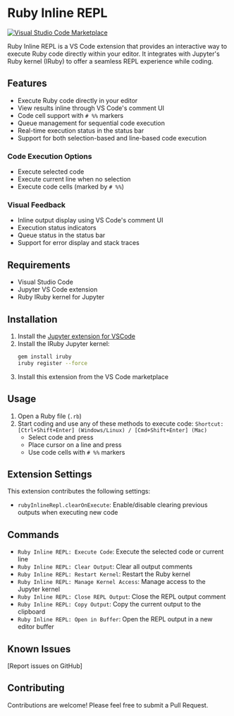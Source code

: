 # Ruby Inline REPL

[![Visual Studio Code Marketplace](https://img.shields.io/visual-studio-marketplace/v/mh-mobile.ruby-inline-repl)](https://marketplace.visualstudio.com/items?itemName=mh-mobile.ruby-inline-repl)

Ruby Inline REPL is a VS Code extension that provides an interactive way to execute Ruby code directly within your editor. It integrates with Jupyter's Ruby kernel (IRuby) to offer a seamless REPL experience while coding.

## Features

- Execute Ruby code directly in your editor
- View results inline through VS Code's comment UI
- Code cell support with `# %%` markers
- Queue management for sequential code execution
- Real-time execution status in the status bar
- Support for both selection-based and line-based code execution

### Code Execution Options

- Execute selected code
- Execute current line when no selection
- Execute code cells (marked by `# %%`)

### Visual Feedback

- Inline output display using VS Code's comment UI
- Execution status indicators
- Queue status in the status bar
- Support for error display and stack traces

## Requirements

- Visual Studio Code
- Jupyter VS Code extension
- Ruby IRuby kernel for Jupyter

## Installation

1. Install the [Jupyter extension for VSCode](https://marketplace.visualstudio.com/items?itemName=ms-toolsai.jupyter)
2. Install the IRuby Jupyter kernel:
   ```bash
   gem install iruby
   iruby register --force
   ```
3. Install this extension from the VS Code marketplace

## Usage

1. Open a Ruby file (`.rb`)
2. Start coding and use any of these methods to execute code: `Shortcut: [Ctrl+Shift+Enter] (Windows/Linux) / [Cmd+Shift+Enter] (Mac)`
   - Select code and press
   - Place cursor on a line and press
   - Use code cells with `# %%` markers

## Extension Settings

This extension contributes the following settings:

- `rubyInlineRepl.clearOnExecute`: Enable/disable clearing previous outputs when executing new code

## Commands

- `Ruby Inline REPL: Execute Code`: Execute the selected code or current line
- `Ruby Inline REPL: Clear Output`: Clear all output comments
- `Ruby Inline REPL: Restart Kernel`: Restart the Ruby kernel
- `Ruby Inline REPL: Manage Kernel Access`: Manage access to the Jupyter kernel
- `Ruby Inline REPL: Close REPL Output`: Close the REPL output comment
- `Ruby Inline REPL: Copy Output`: Copy the current output to the clipboard
- `Ruby Inline REPL: Open in Buffer`: Open the REPL output in a new editor buffer

## Known Issues

[Report issues on GitHub]

## Contributing

Contributions are welcome! Please feel free to submit a Pull Request.
